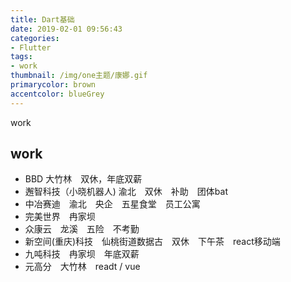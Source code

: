 ```yaml
---
title: Dart基础
date: 2019-02-01 09:56:43
categories:
- Flutter
tags: 
- work
thumbnail: /img/one主题/康娜.gif
primarycolor: brown
accentcolor: blueGrey
---
```


work

## work

* BBD  大竹林　双休，年底双薪
* 邂智科技（小晓机器人) 渝北　双休　补助　团体bat
* 中冶赛迪　渝北　央企　五星食堂　员工公寓
* 完美世界　冉家坝
* 众康云　龙溪　五险　不考勤
* 新空间(重庆)科技　仙桃街道数据古　双休　下午茶　react移动端
* 九吨科技　冉家坝　年底双薪
* 元高分　大竹林　readt / vue

